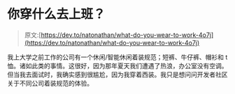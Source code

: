 # 你穿什么去上班？

> 原文:[https://dev.to/natonathan/what-do-you-wear-to-work-4o7j](https://dev.to/natonathan/what-do-you-wear-to-work-4o7j)

我上大学之前工作的公司有一个休闲/智能休闲着装规范；短裤、牛仔裤、帽衫和 t 恤。诸如此类的事情。这很好，因为那年夏天我们遭遇了热浪，办公室没有空调。但当我去面试时，我确实感到很尴尬，因为我穿着西装。我只是想问问开发者社区关于不同公司着装规范的体验。